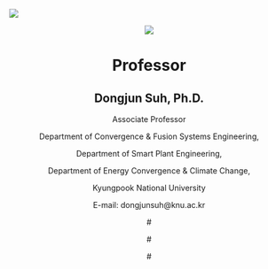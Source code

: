 
<a href="https://sites.google.com/site/knuscislab/home" target="_blank"><img src="https://img.shields.io/badge/SITE-333333?style=for-the-badge&logoColor=white"/></a>
<div align=center>
        <img src="https://capsule-render.vercel.app/api?type=waving&color=auto&height=200&section=header&text=ABOUT%20SCISLAB&fontSize=90" />
</div>
<div align=center>
	<h1> Professor </h3>
	<h2> Dongjun Suh, Ph.D. </h1>
  <p>Associate Professor</p>
  <p>Department of Convergence & Fusion Systems Engineering,</p>
  <p>Department of Smart Plant Engineering,</p>
  <p>Department of Energy Convergence & Climate Change,</p>
  <p>Kyungpook National University</p>
  <p>E-mail: dongjunsuh@knu.ac.kr</p>
  #<p></p>
  #<p></p>
  #<p></p>
